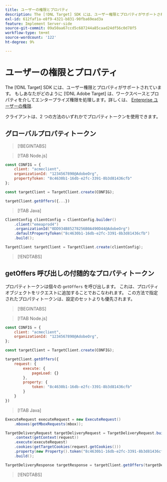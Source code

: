 ```yaml
---
title: ユーザーの権限とプロパティ
description: The [!DNL Target] SDK には、ユーザー権限とプロパティがサポートされています。
exl-id: 612faf1a-e8f9-4321-b831-90fba69ead3a
feature: Implement Server-side
source-git-commit: 09a50aa67ccd5c687244a85caad24df56c0d78f5
workflow-type: tm+mt
source-wordcount: '122'
ht-degree: 9%

---
```


# ユーザーの権限とプロパティ

The [!DNL Target] SDK には、ユーザー権限とプロパティがサポートされています。 もしあなたがどのように [!DNL Adobe Target] は、ワークスペースとプロパティを介してエンタープライズ権限を処理します。詳しくは、 [Enterprise ユーザーの権限](https://experienceleague.adobe.com/docs/target/using/administer/manage-users/enterprise/property-channel.html?lang=ja).

クライアントは、2 つの方法のいずれかでプロパティトークンを使用できます。

## グローバルプロパティトークン

>[!BEGINTABS]

>[!TAB Node.js]

```js {line-numbers="true"}
const CONFIG = {
    client: "acmeclient",
    organizationId: "1234567890@AdobeOrg",
    propertyToken: "8c4630b1-16db-e2fc-3391-8b3d81436cfb"
};

const targetClient = TargetClient.create(CONFIG);

targetClient.getOffers({...})
```

>[!TAB Java]

```java {line-numbers="true"}
ClientConfig clientConfig = ClientConfig.builder()
    .client("emeaprod4")
    .organizationId("0DD934B85278256B0A490D44@AdobeOrg")
    .defaultPropertyToken("8c4630b1-16db-e2fc-3391-8b3d81436cfb")
    .build();

TargetClient targetClient = TargetClient.create(clientConfig);
```

>[!ENDTABS]

## getOffers 呼び出しの付随的なプロパティトークン

プロパティトークンは個々の `getOffers` を呼び出します。 これは、プロパティオブジェクトをリクエストに追加することでおこなわれます。 この方法で指定されたプロパティトークンは、設定のセットよりも優先されます。

>[!BEGINTABS]

>[!TAB Node.js]

```js {line-numbers="true"}
const CONFIG = {
    client: "acmeclient",
    organizationId: "1234567890@AdobeOrg",
};

const targetClient = TargetClient.create(CONFIG);

targetClient.getOffers({
    request: {
        execute: {
            pageLoad: {}
        },
        property: {
            token: "8c4630b1-16db-e2fc-3391-8b3d81436cfb"
        }           
    }
})
```

>[!TAB Java]

```java {line-numbers="true"}
ExecuteRequest executeRequest = new ExecuteRequest()
    .mboxes(getMboxRequests(mbox));

TargetDeliveryRequest targetDeliveryRequest = TargetDeliveryRequest.builder()
    .context(getContext(request))
    .execute(executeRequest)
    .cookies(getTargetCookies(request.getCookies()))
    .property(new Property().token("8c4630b1-16db-e2fc-3391-8b3d81436cfb"))
    .build();

TargetDeliveryResponse targetResponse = targetClient.getOffers(targetDeliveryRequest);
```

>[!ENDTABS]
